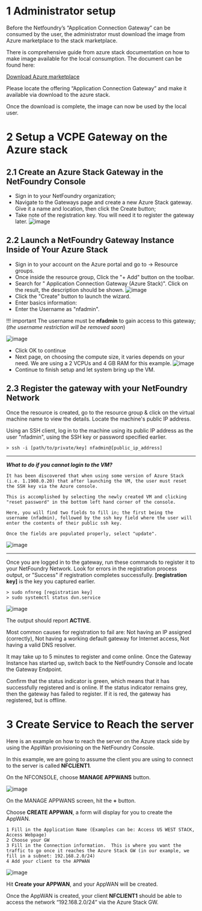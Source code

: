 


# 1 Administrator setup

Before the Netfoundry’s “Application Connection Gateway” can be consumed by the user, the administrator must download the image from Azure marketplace to the stack marketplace.


There is comprehensive guide from azure stack documentation on how to make image available for the local consumption.  The document can be found here:

[Download Azure marketplace](https://docs.microsoft.com/en-us/azure-stack/operator/azure-stack-download-azure-marketplace-item?view=azs-1908)


Please locate the offering “Application Connection Gateway” and make it available via download to the azure stack.


Once the download is complete, the image can now be used by the local user.

# 2 Setup a VCPE Gateway on the Azure stack
## 2.1 Create an Azure Stack Gateway in the NetFoundry Console
* Sign in to your NetFoundry organization;
* Navigate to the Gateways page and create a new Azure Stack gateway. Give it a name and location, then click the Create button;
* Take note of the registration key. You will need it to register the gateway later.
![image](../images/AzureStack01.png)

## 2.2 Launch a NetFoundry Gateway Instance Inside of Your Azure Stack
* Sign in to your account on the Azure portal and go to → Resource groups. 
* Once inside the resource group, Click the "+ Add" button on the toolbar.
* Search for " Application Connection Gateway (Azure Stack)". Click on the result, the description should be shown.
![image](../images/AzureStack02.png)
* Click the "Create" button to launch the wizard.
* Enter basics information:
* Enter the Username as "nfadmin". 

!!! important
    The username must be **nfadmin** to gain access to this gateway; (_the username restriction will be removed soon_)

![image](../images/AzureStack03.png)

* Click OK to continue
* Next page, on choosing the compute size, it varies depends on your need. We are using a 2 VCPUs and 4 GB RAM for this example.
![image](../images/AzureStack04.png)
* Continue to finish setup and let system bring up the VM.

## 2.3 Register the gateway with your NetFoundry Network
Once the resource is created, go to the resource group & click on the virtual machine name to view the details. Locate the machine's public IP address.

Using an SSH client, log in to the machine using its public IP address as the user "nfadmin", using the SSH key or password specified earlier.

    > ssh -i [path/to/private/key] nfadmin@[public_ip_address]

---
***What to do if you cannot login to the VM?***

`It has been discovered that when using some version of Azure Stack (i.e. 1.1908.0.20) that after launching the VM, the user must reset the SSH key via the Azure console.`

`This is accomplished by selecting the newly created VM and clicking "reset password" in the bottom left hand corner of the console.`

`Here, you will find two fields to fill in; the first being the username (nfadmin), followed by the ssh key field where the user will enter the contents of their public ssh key.`

`Once the fields are populated properly, select "update".`

![image](../images/AzureStack05.png)

---

Once you are logged in to the gateway, run these commands to register it to your NetFoundry Network. Look for errors in the registration process output, or "Success" if registration completes successfully. **\[registration key\]** is the key you captured earlier.

    > sudo nfnreg [registration key]
    > sudo systemctl status dvn.service

![image](../images/AzureStack06.png)
 
The output should report **ACTIVE**.

Most common causes for registration to fail are: Not having an IP assigned (correctly), Not having a working default gateway for Internet access, Not having a valid DNS resolver.

It may take up to 5 minutes to register and come online. Once the Gateway Instance has started up, switch back to the NetFoundry Console and locate the Gateway Endpoint.

Confirm that the status indicator is green, which means that it has successfully registered and is online. If the status indicator remains grey, then the gateway has failed to register. If it is red, the gateway has registered, but is offline.


# 3 Create Service to Reach the server
Here is an example on how to reach the server on the Azure stack side by using the AppWan provisioning on the NetFoundry Console.

In this example, we are going to assume the client you are using to connect to the server is called **NFCLIENT1**.

On the NFCONSOLE, choose **MANAGE APPWANS** button.

![image](../images/AzureStack07.png)

On the MANAGE APPWANS screen, hit the **+** button.

Choose **CREATE APPWAN**, a form will display for you to create the AppWAN.

    1 Fill in the Application Name (Examples can be: Access US WEST STACK, Access Webpage)
    2 Choose your GW
    3 Fill in the Connection information.  This is where you want the traffic to go once it reaches the Azure Stack GW (in our example, we fill in a subnet: 192.168.2.0/24)
    4 Add your client to the APPWAN

![image](../images/AzureStack08.png)

Hit **Create your APPWAN**, and your AppWAN will be created.

Once the AppWAN is created, your client **NFCLIENT1** should be able to access the network “192.168.2.0/24” via the Azure Stack GW.

